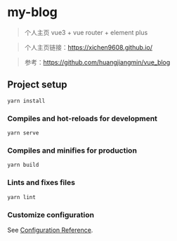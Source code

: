 # my-blog
> 个人主页 vue3 + vue router + element plus

> 个人主页链接：https://xichen9608.github.io/

> 参考：https://github.com/huangjiangmin/vue_blog

## Project setup
```
yarn install
```

### Compiles and hot-reloads for development
```
yarn serve
```

### Compiles and minifies for production
```
yarn build
```

### Lints and fixes files
```
yarn lint
```

### Customize configuration
See [Configuration Reference](https://cli.vuejs.org/config/).
